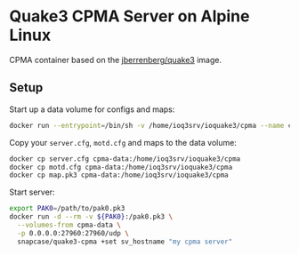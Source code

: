 # Quake3 CPMA Server on Alpine Linux

CPMA container based on the [jberrenberg/quake3](https://hub.docker.com/r/jberrenberg/quake3/) image.

## Setup
Start up a data volume for configs and maps:

```bash
docker run --entrypoint=/bin/sh -v /home/ioq3srv/ioquake3/cpma --name cpma-data quake3-cpma
```

Copy your `server.cfg`, `motd.cfg` and maps to the data volume:

```bash
docker cp server.cfg cpma-data:/home/ioq3srv/ioquake3/cpma
docker cp motd.cfg cpma-data:/home/ioq3srv/ioquake3/cpma
docker cp map.pk3 cpma-data:/home/ioq3srv/ioquake3/cpma
```

Start server:

```bash
export PAK0=/path/to/pak0.pk3
docker run -d --rm -v ${PAK0}:/pak0.pk3 \
  --volumes-from cpma-data \
  -p 0.0.0.0:27960:27960/udp \
  snapcase/quake3-cpma +set sv_hostname "my cpma server"
```
